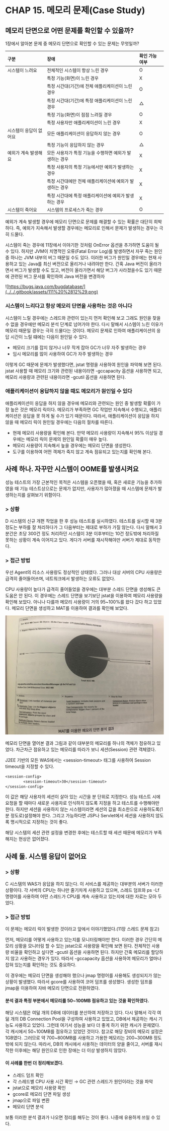 # CHAP 15. 메모리 문제\(Case Study\)

## 메모리 단면으로 어떤 문제를 확인할 수 있을까?

1장에서 알아본 문제 중 메모리 단면으로 확인할 수 있는 문제는 무엇일까?

| 구분 | 장애 | 확인 가능 여부 |
| :--- | :--- | :--- |
| 시스템이 느려요 | 전체적인 시스템이 항상 느린 경우 | O |
|  | 특정 기능\(화면\)이 느린 경우 | X |
|  | 특정 시간대\(기간\)에 전체 애플리케이션이 느린 경우 | O |
|  | 특정 시간대\(기간\)에 특정 애플리케이션이 느린 경우 | △ |
|  | 특정 기능\(화면\)이 점점 느려질 경우 | O |
|  | 특정 사용자만 애플리케이션이 느린 경우 | X |
| 시스템이 응답이 없어요 | 모든 애플리케이션이 응답하지 않는 경우 | O |
|  | 특정 기능이 응답하지 않는 경우 | △ |
| 예외가 계속 발생해요 | 모든 사용자가 특정 기능을 수행하면 예외가 발생하는 경우 | X |
|  | 특정 사용자의 특정 기능에서만 예외가 발생하는 경우 | X |
|  | 특정 시간대에만 전체 애플리케이션에 예외가 발생하는 경우 | X |
|  | 특정 시간대에 특정 애플리케이션에 예외가 발생하는 경우 | X |
| 시스템이 죽어요 | 시스템의 프로세스가 죽는 경우 | O |

예외가 계속 발생할 경우에 메모리 단면으로 문제를 해결할 수 있는 확률은 대단히 희박하다. 즉, 예외가 지속해서 발생할 경우에는 메모리로 인해서 문제가 발생하는 경우는 극히 드물다.

시스템이 죽는 경우에 11장에서 이야기한 것처럼 OnError 옵션을 추가하면 도움이 될 수 있다. 하지만 JVM이 치명적인 오류\(Fatal Error Log\)를 발생하면서 자꾸 죽는 원인 중 하나는 JVM 내부의 버그 때문일 수도 있다. 이러한 버그가 원인일 경우에는 현재 사용하고 있는 Java를 최신 버전으로 올리거나 내려야만 한다. 간혹 Java 버전이 올라가면서 버그가 발생할 수도 있고, 버전이 올라가면서 해당 버그가 사라졌을수도 있기 때문에 관련된 버그 문서를 확인하여 Java 버전을 변경하자

![https://bugs.java.com/bugdatabase/](../../.gitbook/assets/111%20%2812%29.png)

### 시스템이 느리다고 항상 메모리 단면을 사용하는 것은 아니다

시스템이 느릴 경우에는 스레드와 관련이 있는지 먼저 확인해 보고 그래도 원인을 찾을 수 없을 경우에만 메모리 분석 단계로 넘어가야 한다. 다시 말해서 시스템이 느린 이유가 메모리 때문일 경우는 극히 드물다는 것이다. 메모리 문제로 인하여 애플리케이션의 응답 시간이 느릴 떄에는 다음이 원인일 수 있다.

* 메모리 크기를 잡지 않거나 너무 작게 잡아 GC가 너무 자주 발생하는 경우
* 임시 메모리를 많이 사용하여 GC가 자주 발생하는 경우

이렇게 GC 때문에 문제가 발생했다면, jstat 명령을 사용하여 원인을 파악해 보면 된다. jstat 사용할 때 메모리 크기와 관련된 내용이라면 -gccapacity 옵션을 사용하면 되고, 메모리 사용량과 관련된 내용이라면 -gcutil 옵션을 사용하면 된다.

### 애플리케이션이 응답하지 않을 때도 메모리가 원인일 수 있다

애플리케이션이 응답을 하지 않을 경우에 메모리와 관련되는 원인 중 발생할 확률이 가장 높은 것은 메모리 릭이다. 메모리가 부족하면 GC 작업만 지속해서 수행되고, 애플리케이션은 응답을 못 하게 될 수가 있기 때문이다. 따라서, 애플리케이션이 응답을 하지 않을 때 메모리 릭이 원인일 경우에는 다음의 절차를 따른다.

* 현재 메모리 사용량을 확인해 본다. 만약 메모리 사용량이 지속해서 95% 이상일 경우에는 메모리 릭이 문제의 원인일 확률이 매우 높다.
* 메모리 사용량이 지속해서 높을 경우에는 메모리 단면을 생성한다.
* 도구를 이용하여 어떤 객체가 죽지 않고 계속 점유되고 있는지를 확인해 본다.

## 사례 하나. 자꾸만 시스템이 OOME를 발생시켜요

성능 테스트의 가장 근본적인 목적은 시스템을 오픈했을 때, 혹은 새로운 기능을 추가하였을 때 기능 테스트상으로는 문제가 없지만, 사용자가 많아졌을 때 시스템에 문제가 발생하는지를 살펴보기 위함이다.

### &gt; 상황

D 시스템의 신규 개편 작업을 한 후 성능 테스트를 실시하였다. 테스트를 실시할 때 3분 정도는 부하를 잘 처리하다가 그 다음부터는 제대로 부하가 가질 않는다. 다시 말해서 3분간은 초당 300건 정도 처리하던 시스템이 3분 이후부터는 10건 정도밖에 처리하질 못하는 상황이 계속 이어지고 있다. 게다가 서버를 재시작해야만 서버가 제대로 동작한다.

### &gt; 접근 방법

우선 Agent의 리소스 사용량도 정상적인 상태였다. 그러나 대상 서버의 CPU 사용량은 급격히 줄어들어쓰며, 네트워크에서 발생하는 오류도 없었다.

CPU 사용량이 높다가 급격히 줄어들었을 경우에는 대부분 스레드 단면을 생성해도 큰 도움은 안 된다. 이 경우에는 스레드 단면을 보기보단 jstat을 이용하여 메모리 사용량을 확인해 보았다. 아니나 다를까 메모리 사용량이 거의 95~100%를 왔다 갔다 하고 있었다. 메모리 단면을 생성하고 MAT를 이용하여 결과를 확인해 보았다.

![](../../.gitbook/assets/222.jpeg)

메모리 단면을 열어본 결과 그림과 같이 대부분의 메모리를 하나의 객체가 점유하고 있었다. 차근차근 점유하고 있는 메모리를 따라가 보니 세션\(Session\) 관련 객체였다.

J2EE 기반의 모든 WAS에서는 &lt;session-timeout&gt; 태그를 사용하여 Session timeout을 지정할 수 있다.

```text
<session-config>
		<session-timeout>30</session-timeout>
</session-config>
```

이 값은 해당 사용자의 세션이 살아 있는 시간을 분 단위로 지정한다. 성능 테스트 시에 요청을 할 때마다 새로운 사용자로 인식하지 않도록 지정을 하고 테스트를 수행해야만 한다. 하지만 세션을 사용하지 않는 시스템이라면 세션의 값을 최소한으로 사용하도록\(1분 정도로\)설정해야 한다. 그리고 가능하다면 JSP나 Servlet에서 세션을 사용하지 않도록 명시적으로 지정하는 것이 좋다.

해당 시스템의 세션 관련 설정을 변경한 후에는 테스트할 때 세션 때문에 메모리가 부족해지는 현상은 없어졌다.

## 사례 둘. 시스템 응답이 없어요

### &gt; 상황

C 시스템의 WAS가 응답을 하지 않는다. 이 서비스를 제공하는 대부분의 서버가 이러한 상황이다. 각 서버의 CPU는 하나만 줄기차게 사용하고 있으며, 스레드 덤프와 ps -Lf 명령어를 사용하여 어떤 스레드가 CPU를 계속 사용하고 있는지에 대한 자료는 모아 두었다.

### &gt; 접근 방법

이 문제는 메모리 릭이 발생한 것이라고 앞에서 이야기했었다.\(11장 스레드 문제 참고\)

먼저, 메모리를 어떻게 사용하고 있는지를 모니터링해야만 한다. 이러한 경우 간단히 메모리 상황을 모니터링 할 수 있는 jstat으로 사용량을 확인해 보면 된다. 전체적인 사용량 비율을 확인하고 싶다면 -gcutil 옵션을 사용하면 된다. 하지만 간혹 메모리를 할당하지 않고 사용하는 경우가 있다. 따라서 -gccapacity 옵션을 사용하여 메모리가 얼마나 잡혀 있는지를 확인하는 것도 중요하다.

이 경우에는 메모리 단면을 생성해야 했으나 jmap 명령어를 사용해도 생성되지가 않는 상황이 발생했다. 따라서 gcore를 사용하여 코어 덤프를 생성했다. 생성한 덤프를 jmap을 이용하여 자바 메모리 단면으로 전환하였다.

#### 분석 결과 특정 부분에서 메모리를 50~100MB 점유하고 있는 것을 확인하였다.

해당 시스템은 여덞 개의 DB에 데이터를 분산하여 저장하고 있다. 다시 말해서 각각 여덞 개의 DB Connection Pool을 구성하여 사용하고 있었고, DB에서 제공하는 캐시 기능도 사용하고 있었다. 그런데 여기서 성능을 보다 더 좋게 하기 위한 캐시가 문제였다. 각 캐시에서 50~100MB를 점유하고 있었던 것이다. 참고로 해당 장비의 메모리 설정은 1GB였다. 그러므로 약 700~800MB를 사용하고 가용한 메모리는 200~300MB 정도밖에 되지 않는다. 따라서, DB의 캐시에서 사용하는 데이터의 양을 줄이고, 서버를 재시작한 이후에는 해당 원인으로 인한 장애는 더 이상 발생하지 않았다.

#### 이 사례를 한번 더 정리해보겠다.

* 스레드 덤프 확인
* 각 스레드별 CPU 사용 시간 확인 → GC 관련 스레드가 원인이라는 것을 파악
* jstat으로 메모리 사용량 확인
* gcore로 메모리 단면 파일 생성
* jmap으로 파일 변환
* 메모리 단면 분석

보통 이러한 분석 결과가 나오면 정리를 해두는 것이 좋다. 나중에 유용하게 쓰일 수 있다.

